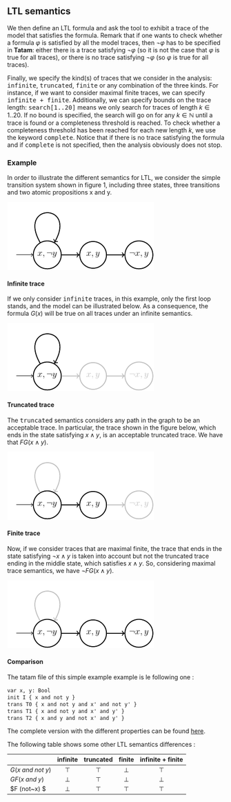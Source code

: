 ## LTL semantics

We then define an LTL formula and ask the tool to exhibit a trace of the model that satisfies the formula. Remark that if one wants to check whether a formula $\varphi$ is satisfied by all the model traces, then $\lnot \varphi$ has to be specified in **Tatam**: either there is a trace satisfying $\lnot \varphi$ (so it is not the case that $\varphi$ is true for all traces), or there is no trace satisfying $\lnot \varphi$ (so $\varphi$ is true for all traces).

Finally, we specify the kind(s) of traces that we consider in the analysis: <tt>infinite</tt>, <tt>truncated</tt>, <tt>finite</tt> or any combination of the three kinds. For instance, if we want to consider maximal finite traces, we can specify <tt>infinite + finite</tt>. Additionally, we can specify bounds on the trace length: <tt>search[1..20]</tt> means we only search for traces of length $k\in 1..20$. If no bound is specified, the search will go on for any $k\in \mathbb{N}$ until a trace is found or a completeness threshold is reached. To check whether a completeness threshold has been reached for each new length $k$, we use the keyword <tt>complete</tt>. Notice that if there is no trace satisfying the formula and if <tt>complete</tt> is not specified, then the analysis obviously does not stop.

### Example 
In order to illustrate the different semantics for LTL, we consider the simple transition system shown in figure 1, including three states, three transitions and two atomic propositions x and y. 

![example](img/example.png)

#### Infinite trace

If we only consider <tt>infinite</tt> traces, in this example, only the first loop stands, and the model can be illustrated below. As a consequence, the formula $G(x)$ will be true on all traces under an infinite semantics.

![infinite](img/infinite.png)


#### Truncated trace

The <tt>truncated</tt> semantics considers any path in the graph to be an acceptable trace. In particular, the trace shown in the figure below, which ends in the state satisfying $x \land y$, is an acceptable truncated trace. We have that $F G (x \land y)$.

![truncated](img/truncated.png)

#### Finite trace

Now, if we consider traces that are maximal finite, the trace that ends in the state satisfying $\lnot x\land y$ is taken into account but not the truncated trace ending in the middle state, which satisfies $x\land y$. So, considering maximal trace semantics, we have $\lnot F G (x \land y)$.

![finite](img/finite.png)

#### Comparison

The tatam file of this simple example example is le following one :
```
var x, y: Bool
init I { x and not y }
trans T0 { x and not y and x' and not y' }
trans T1 { x and not y and x' and y' }
trans T2 { x and y and not x' and y' }
```

The complete version with the different properties can be found [here](../files/paper/example.tat).

The following table shows some other LTL semantics differences :

|                   | infinite | truncated | finite | infinite + finite |
| ----------------- | :------: | :-------: | :----: | :---------------: |
| $G (x~and~not~y)$ |  $\top$  |  $\top$   | $\bot$ |      $\top$       |
| $G F (x~and~y)$   |  $\bot$  |  $\top$   | $\bot$ |      $\bot$       |
| $F (not~x) $      |  $\bot$  |  $\top$   | $\top$ |      $\top$       |
